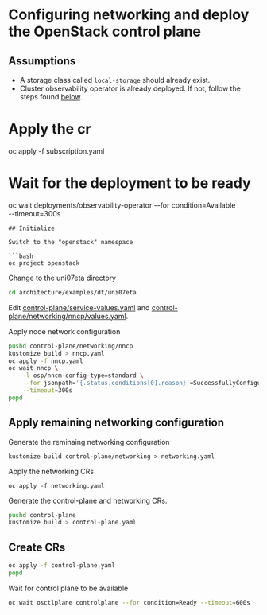 # Configuring networking and deploy the OpenStack control plane

## Assumptions

- A storage class called `local-storage` should already exist.
- Cluster observability operator is already deployed. If not, follow the
  steps found [below](#cluster-observability-operator).

# Apply the cr
oc apply -f subscription.yaml

# Wait for the deployment to be ready
oc wait deployments/observability-operator --for condition=Available \
    --timeout=300s
```
## Initialize

Switch to the "openstack" namespace

```bash
oc project openstack
```

Change to the uni07eta directory

```bash
cd architecture/examples/dt/uni07eta
```

Edit [control-plane/service-values.yaml](control-plane/service-values.yaml) and
[control-plane/networking/nncp/values.yaml](control-plane/networking/nncp/values.yaml).

Apply node network configuration

```bash
pushd control-plane/networking/nncp
kustomize build > nncp.yaml
oc apply -f nncp.yaml
oc wait nncp \
    -l osp/nncm-config-type=standard \
    --for jsonpath='{.status.conditions[0].reason}'=SuccessfullyConfigured \
    --timeout=300s
popd
```

## Apply remaining networking configuration

Generate the reminaing networking configuration
```
kustomize build control-plane/networking > networking.yaml
```
Apply the networking CRs
```
oc apply -f networking.yaml
```


Generate the control-plane and networking CRs.

```bash
pushd control-plane
kustomize build > control-plane.yaml
```

## Create CRs

```bash
oc apply -f control-plane.yaml
popd
```

Wait for control plane to be available

```bash
oc wait osctlplane controlplane --for condition=Ready --timeout=600s
```

